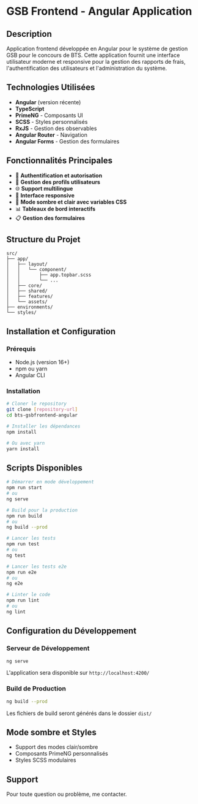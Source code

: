 # GSB Frontend - Angular Application

## Description
Application frontend développée en Angular pour le système de gestion GSB pour le concours de BTS. Cette application fournit une interface utilisateur moderne et responsive pour la gestion des rapports de frais, l'authentification des utilisateurs et l'administration du système.

## Technologies Utilisées
- **Angular** (version récente)
- **TypeScript**
- **PrimeNG** - Composants UI
- **SCSS** - Styles personnalisés
- **RxJS** - Gestion des observables
- **Angular Router** - Navigation
- **Angular Forms** - Gestion des formulaires

## Fonctionnalités Principales
- 🔐 **Authentification et autorisation**
- 👤 **Gestion des profils utilisateurs**
- 🌐 **Support multilingue**
- 📱 **Interface responsive**
- 🎨 **Mode sombre et clair avec variables CSS**
- 📊 **Tableaux de bord interactifs**
- 📋 **Gestion des formulaires**

## Structure du Projet
```
src/
├── app/
│   ├── layout/
│   │   └── component/
│   │       ├── app.topbar.scss
│   │       └── ...
│   ├── core/
│   ├── shared/
│   ├── features/
│   └── assets/
├── environments/
└── styles/
```

## Installation et Configuration

### Prérequis
- Node.js (version 16+)
- npm ou yarn
- Angular CLI

### Installation
```bash
# Cloner le repository
git clone [repository-url]
cd bts-gsbfrontend-angular

# Installer les dépendances
npm install

# Ou avec yarn
yarn install
```

## Scripts Disponibles

```bash
# Démarrer en mode développement
npm run start
# ou
ng serve

# Build pour la production
npm run build
# ou
ng build --prod

# Lancer les tests
npm run test
# ou
ng test

# Lancer les tests e2e
npm run e2e
# ou
ng e2e

# Linter le code
npm run lint
# ou
ng lint
```

## Configuration du Développement

### Serveur de Développement
```bash
ng serve
```
L'application sera disponible sur `http://localhost:4200/`

### Build de Production
```bash
ng build --prod
```
Les fichiers de build seront générés dans le dossier `dist/`

## Mode sombre et Styles
- Support des modes clair/sombre
- Composants PrimeNG personnalisés
- Styles SCSS modulaires

## Support
Pour toute question ou problème, me contacter.
